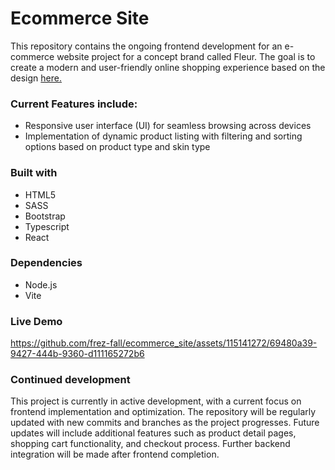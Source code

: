 # Ecommerce Site

This repository contains the ongoing frontend development for an e-commerce website project for a concept brand called Fleur. The goal is to create a modern and user-friendly online shopping experience based on the design [here.](https://www.behance.net/gallery/171132089/Fleur-Skincare-Website)


### Current Features include:

- Responsive user interface (UI) for seamless browsing across devices
- Implementation of dynamic product listing with filtering and sorting options based on product type and skin type

### Built with

- HTML5
- SASS
- Bootstrap
- Typescript
- React

### Dependencies

- Node.js
- Vite

### Live Demo


https://github.com/frez-fall/ecommerce_site/assets/115141272/69480a39-9427-444b-9360-d111165272b6



### Continued development

This project is currently in active development, with a current focus on frontend implementation and optimization. The repository will be regularly updated with new commits and branches as the project progresses. Future updates will include additional features such as product detail pages, shopping cart functionality, and checkout process. Further backend integration will be made after frontend completion.
